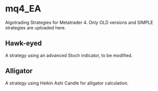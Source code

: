 # mq4_EA
Algotrading Strategies for Metatrader 4. Only OLD versions and SIMPLE strategies are uploaded here.

## Hawk-eyed
A strategy using an advanced Stoch indicator, to be modified.

## Alligator
A strategy using Heikin Ashi Candle for alligator calculation.


